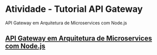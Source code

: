 # Atividade - Tutorial API Gateway

API Gateway em Arquitetura de Microservices com Node.js

## [API Gateway em Arquitetura de Microservices com Node.js](https://www.luiztools.com.br/post/api-gateway-em-arquitetura-de-microservices-com-node-js/)